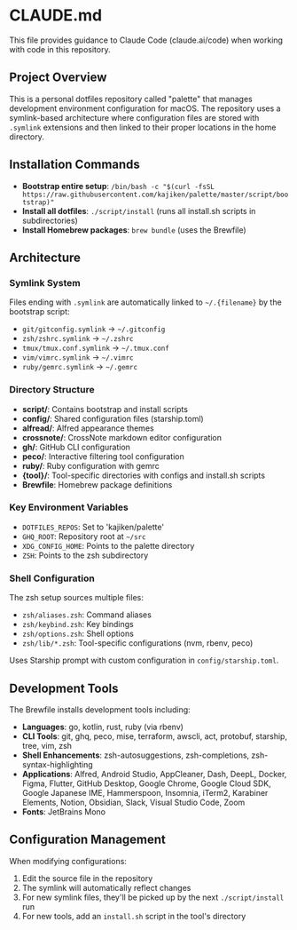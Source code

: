 # CLAUDE.md

This file provides guidance to Claude Code (claude.ai/code) when working with code in this repository.

## Project Overview

This is a personal dotfiles repository called "palette" that manages development environment configuration for macOS. The repository uses a symlink-based architecture where configuration files are stored with `.symlink` extensions and then linked to their proper locations in the home directory.

## Installation Commands

- **Bootstrap entire setup**: `/bin/bash -c "$(curl -fsSL https://raw.githubusercontent.com/kajiken/palette/master/script/bootstrap)"`
- **Install all dotfiles**: `./script/install` (runs all install.sh scripts in subdirectories)
- **Install Homebrew packages**: `brew bundle` (uses the Brewfile)

## Architecture

### Symlink System
Files ending with `.symlink` are automatically linked to `~/.{filename}` by the bootstrap script:
- `git/gitconfig.symlink` → `~/.gitconfig`
- `zsh/zshrc.symlink` → `~/.zshrc`
- `tmux/tmux.conf.symlink` → `~/.tmux.conf`
- `vim/vimrc.symlink` → `~/.vimrc`
- `ruby/gemrc.symlink` → `~/.gemrc`

### Directory Structure
- **script/**: Contains bootstrap and install scripts
- **config/**: Shared configuration files (starship.toml)
- **alfread/**: Alfred appearance themes
- **crossnote/**: CrossNote markdown editor configuration
- **gh/**: GitHub CLI configuration
- **peco/**: Interactive filtering tool configuration
- **ruby/**: Ruby configuration with gemrc
- **{tool}/**: Tool-specific directories with configs and install.sh scripts
- **Brewfile**: Homebrew package definitions

### Key Environment Variables
- `DOTFILES_REPOS`: Set to 'kajiken/palette'
- `GHQ_ROOT`: Repository root at `~/src`
- `XDG_CONFIG_HOME`: Points to the palette directory
- `ZSH`: Points to the zsh subdirectory

### Shell Configuration
The zsh setup sources multiple files:
- `zsh/aliases.zsh`: Command aliases
- `zsh/keybind.zsh`: Key bindings
- `zsh/options.zsh`: Shell options
- `zsh/lib/*.zsh`: Tool-specific configurations (nvm, rbenv, peco)

Uses Starship prompt with custom configuration in `config/starship.toml`.

## Development Tools

The Brewfile installs development tools including:
- **Languages**: go, kotlin, rust, ruby (via rbenv)
- **CLI Tools**: git, ghq, peco, mise, terraform, awscli, act, protobuf, starship, tree, vim, zsh
- **Shell Enhancements**: zsh-autosuggestions, zsh-completions, zsh-syntax-highlighting
- **Applications**: Alfred, Android Studio, AppCleaner, Dash, DeepL, Docker, Figma, Flutter, GitHub Desktop, Google Chrome, Google Cloud SDK, Google Japanese IME, Hammerspoon, Insomnia, iTerm2, Karabiner Elements, Notion, Obsidian, Slack, Visual Studio Code, Zoom
- **Fonts**: JetBrains Mono

## Configuration Management

When modifying configurations:
1. Edit the source file in the repository
2. The symlink will automatically reflect changes
3. For new symlink files, they'll be picked up by the next `./script/install` run
4. For new tools, add an `install.sh` script in the tool's directory